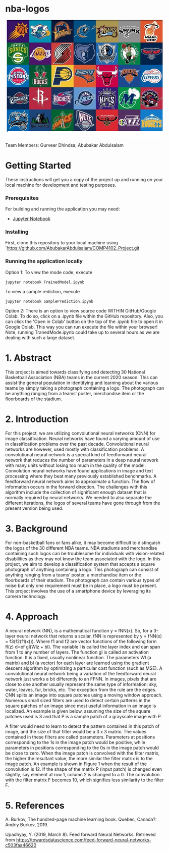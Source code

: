 # nba-logos

<p align="center">
    <img src="screenshots/logos.png" />
</p>

Team Members:
Gurveer Dhindsa, Abubakar Abdulsalam

# Getting Started
These instructions will get you a copy of the project up and running on your local machine for development and testing purposes.

### Prerequisites
For building and running the application you may need:
- [Jupyter Notebook](https://jupyter.org/install)

### Installing
First, clone this repository to your local machine using `https://github.com/AbubakarAbdulsalam/COMP4102_Project.git

### Running the application locally
Option 1:
To view the mode code, execute
```
jupyter notebook TrainedModel.ipynb
```
To view a sample rediction, execute
```
jupyter notebook SamplePrediction.ipynb
```

Option 2:
There is an option to view source code WITHIN GitHub/Google Colab. To do so, click on a .ipynb file within the GitHub repository.
Also, you can click the 'Open in Colab' button on the top of the .ipynb file to open it in Google Colab. This way you can run execute the file within your browser!
Note, running TranedMode.ipynb could take up to several hours as we are dealing with such a large dataset.

# 1. Abstract
This project is aimed towards classifying and detecting 30 National Basketball Association (NBA) teams in the current 2020 season. This can assist the general population in identifying and learning about the various teams by simply taking a photograph containing a logo. The photograph can be anything ranging from a teams’ poster, merchandise item or the floorboards of the stadium.

# 2. Introduction
For this project, we are utilizing convolutional neural networks (CNN) for image classification. Neural networks have found a varying amount of use in classification problems over the past decade. Convolutional neural networks are however, used mostly with classification problems. A convolutional neural network is a special kind of feedforward neural network that  reduces the number of parameters in a deep neural network with many units without losing too much in the quality of the model. Convolution neural networks have found applications in image and text processing where they beat many previously established benchmarks. A feedforward neural network aims to approximate a function. The flow of information occurs in the forward direction. The challenges with this algorithm include the collection of significant enough dataset that is normally required by neural networks. We needed to also separate the different iterations, the logos of several teams have gone through from the present version being used.

# 3. Background
For non-basketball fans or fans alike, it may become difficult to distinguish the logos of the 30 different NBA teams. NBA stadiums and merchandise containing such logos can be troublesome for individuals with vision-related disabilities as they may not know the team associated with the logo. In this project, we aim to develop a classification system that accepts a square photograph of anything containing a logo. This photograph can consist of anything ranging from a teams’ poster, a merchandise item or the floorboards of their stadium. The photograph can contain various types of noise but only one requirement must be in place, a logo must be present. This project involves the use of a smartphone device by leveraging its camera technology. 

# 4. Approach
A neural network (NN), is a mathematical function y = fNN(x). So, for a 3-layer neural network that returns a scalar, fNN is represented by y = fNN(x) = f3(f2(f1(x))). Where f1 and f2 are vector functions of the following form fl(z) d=ef gl(Wlz + bl). The variable l is called the layer index and can span from 1 to any number of layers. The function gl is called an activation function. It is a fixed, usually nonlinear function. The parameters Wl (a matrix) and bl (a vector) for each layer are learned using the gradient descent algorithm by optimizing a particular cost function (such as MSE). A convolutional neural network being a variation of the feedforward neural network just works a bit differently to an FFNN. In images, pixels that are close to one another usually represent the same type of information: sky, water, leaves, fur, bricks, etc. The exception from the rule are the edges. CNN splits an image into square patches using a moving window approach. Numerous small sized filters are used to detect certain patterns in the square patches of an image since most useful information in an image is localized. An example is given below, assuming the size of the square patches used is 3 and that P is a sample patch of a grayscale image with P.

A filter would need to learn to detect the pattern contained in this patch of image, and the size of that filter would be a 3 x 3 matrix.  The values contained in these filters are called parameters. Parameters at positions corresponding to the 1s in the image patch would be positive, while parameters in positions corresponding to the 0s in the image patch would be close to zero. When the image patch is convolved with the filter matrix, the higher the resultant value, the more similar the filter matrix is to the image patch. An example is shown in Figure 1 when the result of the convolution is 12. If the shape of the matrix P (input patch) is changed even slightly, say element at row 1, column 2 is changed to a 0. The convolution with the filter matrix F becomes 10, which signifies less similarity to the filter F.


# 5. References
A. Burkov, The hundred-page machine learning book. Quebec, Canada?: Andriy Burkov, 2019.

Upadhyay, Y. (2019, March 8). Feed forward Neural Networks. Retrieved from https://towardsdatascience.com/feed-forward-neural-networks-c503faa46620

